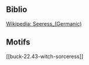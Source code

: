 ## Biblio
[Wikipedia: Seeress_(Germanic)](https://en.wikipedia.org/wiki/Seeress_(Germanic))
## Motifs
[[buck-22.43-witch-sorceress]]